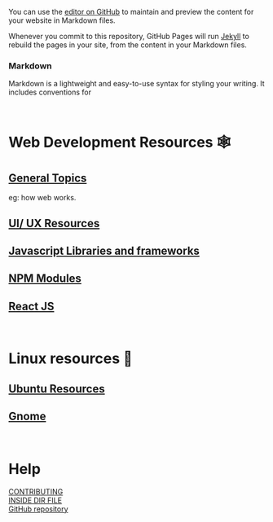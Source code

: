 You can use the [editor on GitHub](https://github.com/hkvongit/hkv.github.io/edit/main/README.md) to maintain and preview the content for your website in Markdown files.

Whenever you commit to this repository, GitHub Pages will run [Jekyll](https://jekyllrb.com/) to rebuild the pages in your site, from the content in your Markdown files.

### Markdown

Markdown is a lightweight and easy-to-use syntax for styling your writing. It includes conventions for

<br/>

# Web Development Resources 🕸
[<h2>General Topics</h2>](./web_development_resources/javascript_libraries.html)eg: how web works.
[<h2>UI/ UX Resources</h2>](./web_development_resources/Ui_UX_resources/.html)
[<h2>Javascript Libraries and frameworks</h2>](./web_development_resources/javascript_libraries.html)
[<h2>NPM Modules</h2>](./web_development_resources/javascript_libraries.html)
[<h2>React JS</h2>](./web_development_resources/javascript_libraries.html)

<br/>

# Linux resources 🐧
[<h2>Ubuntu Resources</h2>](./web_development_resources/javascript_libraries.html)
[<h2>Gnome</h2>](./web_development_resources/javascript_libraries.html)

<br/>

# Help
<a href="./CONTRIBUTING.html"> CONTRIBUTING </a>
<br/>
<a href="./help/HELP.html"> INSIDE DIR FILE </a>
<br/>
[GitHub repository](https://github.com/hkvongit/hkv.github.io/edit/main/README.md)